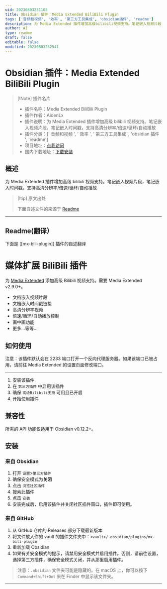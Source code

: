 ```yaml
---
uid: 20230803231105
title: Obsidian 插件：Media Extended BiliBili Plugin
tags: ['音频和视频', '效率', '第三方工具集成', 'obsidian插件', 'readme']
description: 为 Media Extended 插件增加高级bilibili视频支持。笔记嵌入视频片段，笔记嵌入时间戳，支持高清分辨率/倍速/循环/自动播放
author: AI
type: readme
draft: false
editable: false
modified: 20230803232541
---
```


# Obsidian 插件：Media Extended BiliBili Plugin

> [!Note] 插件名片
> - 插件名称：Media Extended BiliBili Plugin
> - 插件作者：AidenLx
> - 插件说明：为 Media Extended 插件增加高级 bilibili 视频支持。笔记嵌入视频片段，笔记嵌入时间戳，支持高清分辨率/倍速/循环/自动播放
> - 插件分类：[' 音频和视频 ', ' 效率 ', ' 第三方工具集成 ', 'obsidian 插件 ', 'readme']
> - 项目地址：[点我访问](https://github.com/aidenlx/mx-bili-plugin)
> - 国内下载地址：[下载安装](https://pkmer.cn/products/plugin/pluginMarket/?mx-bili-plugin)

## 概述

为 Media Extended 插件增加高级 bilibili 视频支持。笔记嵌入视频片段，笔记嵌入时间戳，支持高清分辨率/倍速/循环/自动播放

> [!tip] 原文出处
>
>下面自述文件的来源于 [Readme](https://ghproxy.net/https://raw.githubusercontent.com/aidenlx/mx-bili-plugin/master/README.md)
>

---

## Readme(翻译）

下面是 [[mx-bili-plugin]] 插件的自述翻译

# 媒体扩展 BiliBili 插件

为 [Media Extended](https://github.com/aidenlx/media-extended) 添加高级 Bilibili 视频支持。需要 Media Extended v2.9.0+。

- 文档嵌入视频片段
- 文档嵌入时间戳链接
- 高清分辨率视频
- 倍速/循环/自动播放控制
- 画中画功能
- 更多...等等...

## 如何使用

注意：该插件默认会在 2233 端口打开一个反向代理服务器。如果该端口已被占用，请前往 Media Extended 的设置页面修改端口。

***

1. 安装该插件
2. 在 `第三方插件` 中启用该插件
3. 确保 `高级Bilibili支持` 可用且已开启
4. 开始使用插件

## 兼容性

所需的 API 功能仅适用于 Obsidian v0.12.2+。

## 安装

### 来自 Obsidian

1. 打开 `设置`>`第三方插件`
2. 确保安全模式为**关闭**
3. 点击 `浏览社区插件`
4. 搜索此插件
5. 点击 `安装`
6. 安装完成后，启用该插件并关闭社区插件窗口，插件即可使用。

### 来自 GitHub

1. 从 GitHub 仓库的 Releases 部分下载最新版本
2. 将文件放入你的 vault 的插件文件夹中：`<vault>/.obsidian/plugins/mx-bili-plugin`
3. 重新加载 Obsidian
4. 如果有关安全模式的提示，请禁用安全模式并启用插件。否则，请前往设置，选择第三方插件，确保安全模式关闭，并从那里启用插件。

> 注意：`.obsidian` 文件夹可能是隐藏的。在 macOS 上，你可以按下 `Command+Shift+Dot` 来在 Finder 中显示该文件夹。

***



